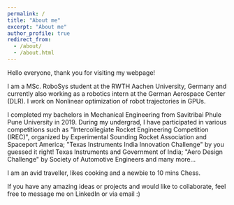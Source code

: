 ```yaml
---
permalink: /
title: "About me"
excerpt: "About me"
author_profile: true
redirect_from: 
  - /about/
  - /about.html
---
```


Hello everyone, thank you for visiting my webpage!

I am a MSc. RoboSys student at the RWTH Aachen University, Germany and currently also working as a robotics intern at the German Aerospace Center (DLR). I work on Nonlinear optimization of robot trajectories in GPUs.

I completed my bachelors in Mechanical Engineering from Savitribai Phule Pune University in 2019. During my undergrad, I have participated in various competitions such as "Intercollegiate Rocket Engineering Competition (IREC)", organized by Experimental Sounding Rocket Association and Spaceport America; "Texas Instruments India Innovation Challenge" by you guessed it right! Texas Instruments and Government of India; "Aero Design Challenge" by Society of Automotive Engineers and many more...

I am an avid traveller, likes cooking and a newbie to 10 mins Chess.

If you have any amazing ideas or projects and would like to collaborate, feel free to message me on LinkedIn or via email :)

